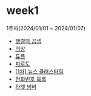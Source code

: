 # week1

1주차(2024/01/01 ~ 2024/01/07)

- [행렬의 곱셈](https://school.programmers.co.kr/learn/courses/30/lessons/12949)
- [의상](https://school.programmers.co.kr/learn/courses/30/lessons/42578)
- [튜플](https://school.programmers.co.kr/learn/courses/30/lessons/64065)
- [피로도](https://school.programmers.co.kr/learn/courses/30/lessons/87946)
- [[1차] 뉴스 클러스터링](https://school.programmers.co.kr/learn/courses/30/lessons/17677)
- [전화번호 목록](https://school.programmers.co.kr/learn/courses/30/lessons/42577)
- [타겟 넘버](https://school.programmers.co.kr/learn/courses/30/lessons/43165)